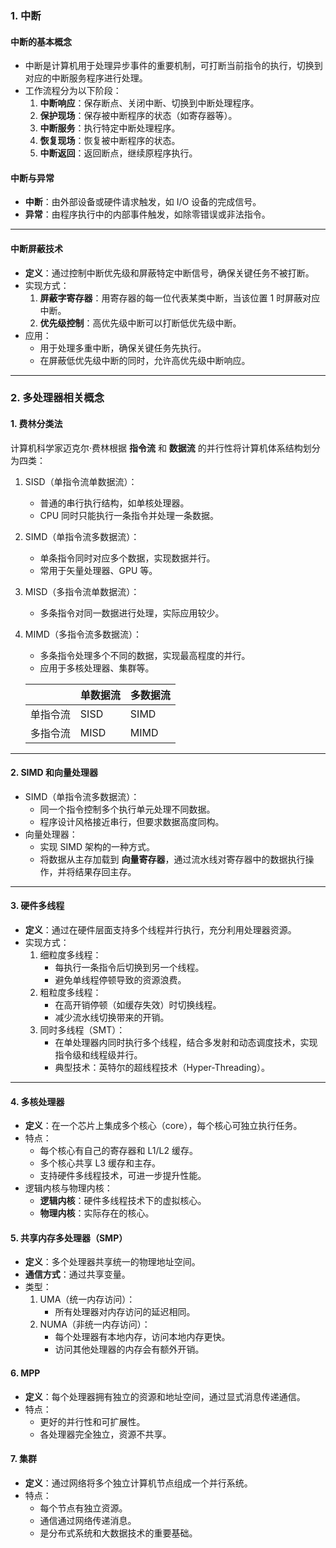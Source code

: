 ### **1. 中断**

#### **中断的基本概念**

- 中断是计算机用于处理异步事件的重要机制，可打断当前指令的执行，切换到对应的中断服务程序进行处理。
- 工作流程分为以下阶段：
  1. **中断响应**：保存断点、关闭中断、切换到中断处理程序。
  2. **保护现场**：保存被中断程序的状态（如寄存器等）。
  3. **中断服务**：执行特定中断处理程序。
  4. **恢复现场**：恢复被中断程序的状态。
  5. **中断返回**：返回断点，继续原程序执行。

#### **中断与异常**

- **中断**：由外部设备或硬件请求触发，如 I/O 设备的完成信号。
- **异常**：由程序执行中的内部事件触发，如除零错误或非法指令。

------

#### **中断屏蔽技术**

- **定义**：通过控制中断优先级和屏蔽特定中断信号，确保关键任务不被打断。
- 实现方式：
  1. **屏蔽字寄存器**：用寄存器的每一位代表某类中断，当该位置 1 时屏蔽对应中断。
  2. **优先级控制**：高优先级中断可以打断低优先级中断。
- 应用：
  - 用于处理多重中断，确保关键任务先执行。
  - 在屏蔽低优先级中断的同时，允许高优先级中断响应。

------

### **2. 多处理器相关概念**

#### **1. 费林分类法**

计算机科学家迈克尔·费林根据 **指令流** 和 **数据流** 的并行性将计算机体系结构划分为四类：

1. SISD（单指令流单数据流）：
   - 普通的串行执行结构，如单核处理器。
   - CPU 同时只能执行一条指令并处理一条数据。
2. SIMD（单指令流多数据流）：
   - 单条指令同时对应多个数据，实现数据并行。
   - 常用于矢量处理器、GPU 等。
3. MISD（多指令流单数据流）：
   - 多条指令对同一数据进行处理，实际应用较少。
4. MIMD（多指令流多数据流）：
   - 多条指令处理多个不同的数据，实现最高程度的并行。
   - 应用于多核处理器、集群等。
   
   |          | 单数据流 | 多数据流 |
   | -------- | -------- | -------- |
   | 单指令流 | SISD     | SIMD     |
   | 多指令流 | MISD     | MIMD     |

------

#### **2. SIMD 和向量处理器**

- SIMD（单指令流多数据流）：
  - 同一个指令控制多个执行单元处理不同数据。
  - 程序设计风格接近串行，但要求数据高度同构。
- 向量处理器：
  - 实现 SIMD 架构的一种方式。
  - 将数据从主存加载到 **向量寄存器**，通过流水线对寄存器中的数据执行操作，并将结果存回主存。

------

#### **3. 硬件多线程**

- **定义**：通过在硬件层面支持多个线程并行执行，充分利用处理器资源。
- 实现方式：
  1. 细粒度多线程：
     - 每执行一条指令后切换到另一个线程。
     - 避免单线程停顿导致的资源浪费。
  2. 粗粒度多线程：
     - 在高开销停顿（如缓存失效）时切换线程。
     - 减少流水线切换带来的开销。
  3. 同时多线程（SMT）：
     - 在单处理器内同时执行多个线程，结合多发射和动态调度技术，实现指令级和线程级并行。
     - 典型技术：英特尔的超线程技术（Hyper-Threading）。

------

#### **4. 多核处理器**

- **定义**：在一个芯片上集成多个核心（core），每个核心可独立执行任务。
- 特点：
  - 每个核心有自己的寄存器和 L1/L2 缓存。
  - 多个核心共享 L3 缓存和主存。
  - 支持硬件多线程技术，可进一步提升性能。
- 逻辑内核与物理内核：
  - **逻辑内核**：硬件多线程技术下的虚拟核心。
  - **物理内核**：实际存在的核心。

#### **5. 共享内存多处理器（SMP）**

- **定义**：多个处理器共享统一的物理地址空间。
- **通信方式**：通过共享变量。
- 类型：
  1. UMA（统一内存访问）：
     - 所有处理器对内存访问的延迟相同。
  2. NUMA（非统一内存访问）：
     - 每个处理器有本地内存，访问本地内存更快。
     - 访问其他处理器的内存会有额外开销。

#### **6. MPP**

- **定义**：每个处理器拥有独立的资源和地址空间，通过显式消息传递通信。
- 特点：
  - 更好的并行性和可扩展性。
  - 各处理器完全独立，资源不共享。

#### **7. 集群**

- **定义**：通过网络将多个独立计算机节点组成一个并行系统。
- 特点：
  - 每个节点有独立资源。
  - 通信通过网络传递消息。
  - 是分布式系统和大数据技术的重要基础。